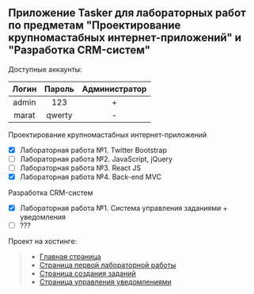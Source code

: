 ## Приложение Tasker для лабораторных работ по предметам "Проектирование крупномастабных интернет-приложений" и "Разработка CRM-систем"

Доступные аккаунты: 

| Логин    | Пароль  | Администратор |
| :------: | :-----: | :-----------: |
| admin    | 123     | +             |
| marat    | qwerty  | -             |

Проектирование крупномастабных интернет-приложений
- [x] Лабораторная работа №1. Twitter Bootstrap
- [ ] Лабораторная работа №2. JavaScript, jQuery
- [ ] Лабораторная работа №3. React JS
- [x] Лабораторная работа №4. Back-end MVC

Разработка CRM-систем
- [x] Лабораторная работа №1. Система управления заданиями + уведомления
- [ ] ???

Проект на хостинге:
>* [Главная страница](http://nefritor.zzz.com.ua/)
>* [Страница первой лабораторной работы](http://nefritor.zzz.com.ua/test)
>* [Страница создания заданий](http://nefritor.zzz.com.ua/addtask)
>* [Страница управления уведомлениями](http://nefritor.zzz.com.ua/notifications)

